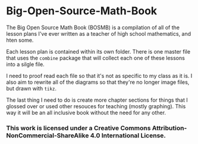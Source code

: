 # Big-Open-Source-Math-Book

The Big Open Source Math Book (BOSMB) is a compilation of all of the lesson plans I've ever written as a teacher of high school mathematics, and hten some.

Each lesson plan is contained within its own folder. There is one master file that uses the `combine` package that will collect each one of these lessons into a silgle file.

I need to proof read each file so that it's not as specific to my class as it is. I also aim to rewrite all of the diagrams so that they're no longer image files, but drawn with `tikz`.

The last thing I need to do is create more chapter sections for things that I glossed over or used other resouces for teaching (mostly graphing). This way it will be an all inclusive book without the need for any other.

### This work is licensed under a Creative Commons Attribution-NonCommercial-ShareAlike 4.0 International License.
